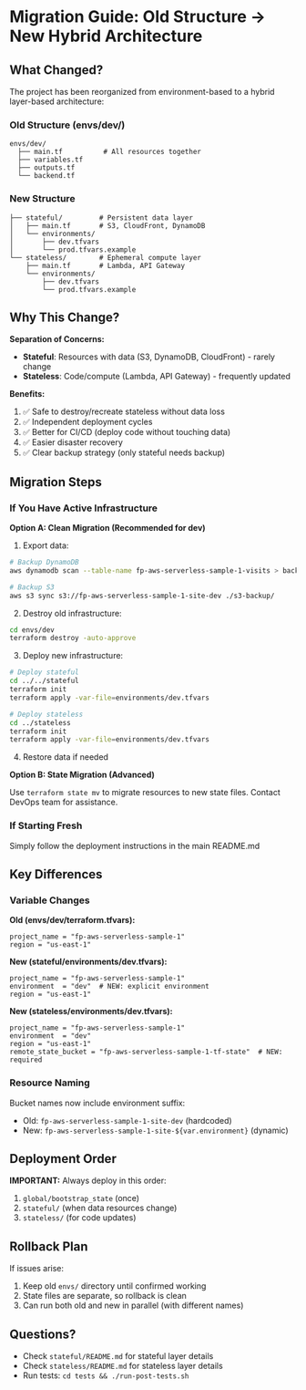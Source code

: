 # Migration Guide: Old Structure → New Hybrid Architecture

## What Changed?

The project has been reorganized from environment-based to a hybrid layer-based architecture:

### Old Structure (envs/dev/)
```
envs/dev/
  ├── main.tf          # All resources together
  ├── variables.tf
  ├── outputs.tf
  └── backend.tf
```

### New Structure
```
├── stateful/         # Persistent data layer
│   ├── main.tf       # S3, CloudFront, DynamoDB
│   └── environments/
│       ├── dev.tfvars
│       └── prod.tfvars.example
└── stateless/        # Ephemeral compute layer
    ├── main.tf       # Lambda, API Gateway
    └── environments/
        ├── dev.tfvars
        └── prod.tfvars.example
```

## Why This Change?

**Separation of Concerns:**
- **Stateful**: Resources with data (S3, DynamoDB, CloudFront) - rarely change
- **Stateless**: Code/compute (Lambda, API Gateway) - frequently updated

**Benefits:**
1. ✅ Safe to destroy/recreate stateless without data loss
2. ✅ Independent deployment cycles
3. ✅ Better for CI/CD (deploy code without touching data)
4. ✅ Easier disaster recovery
5. ✅ Clear backup strategy (only stateful needs backup)

## Migration Steps

### If You Have Active Infrastructure

**Option A: Clean Migration (Recommended for dev)**

1. Export data:
```bash
# Backup DynamoDB
aws dynamodb scan --table-name fp-aws-serverless-sample-1-visits > backup.json

# Backup S3
aws s3 sync s3://fp-aws-serverless-sample-1-site-dev ./s3-backup/
```

2. Destroy old infrastructure:
```bash
cd envs/dev
terraform destroy -auto-approve
```

3. Deploy new infrastructure:
```bash
# Deploy stateful
cd ../../stateful
terraform init
terraform apply -var-file=environments/dev.tfvars

# Deploy stateless
cd ../stateless
terraform init
terraform apply -var-file=environments/dev.tfvars
```

4. Restore data if needed

**Option B: State Migration (Advanced)**

Use `terraform state mv` to migrate resources to new state files. Contact DevOps team for assistance.

### If Starting Fresh

Simply follow the deployment instructions in the main README.md

## Key Differences

### Variable Changes

**Old (envs/dev/terraform.tfvars):**
```hcl
project_name = "fp-aws-serverless-sample-1"
region = "us-east-1"
```

**New (stateful/environments/dev.tfvars):**
```hcl
project_name = "fp-aws-serverless-sample-1"
environment  = "dev"  # NEW: explicit environment
region = "us-east-1"
```

**New (stateless/environments/dev.tfvars):**
```hcl
project_name = "fp-aws-serverless-sample-1"
environment  = "dev"
region = "us-east-1"
remote_state_bucket = "fp-aws-serverless-sample-1-tf-state"  # NEW: required
```

### Resource Naming

Bucket names now include environment suffix:
- Old: `fp-aws-serverless-sample-1-site-dev` (hardcoded)
- New: `fp-aws-serverless-sample-1-site-${var.environment}` (dynamic)

## Deployment Order

**IMPORTANT:** Always deploy in this order:

1. `global/bootstrap_state` (once)
2. `stateful/` (when data resources change)
3. `stateless/` (for code updates)

## Rollback Plan

If issues arise:
1. Keep old `envs/` directory until confirmed working
2. State files are separate, so rollback is clean
3. Can run both old and new in parallel (with different names)

## Questions?

- Check `stateful/README.md` for stateful layer details
- Check `stateless/README.md` for stateless layer details
- Run tests: `cd tests && ./run-post-tests.sh`
